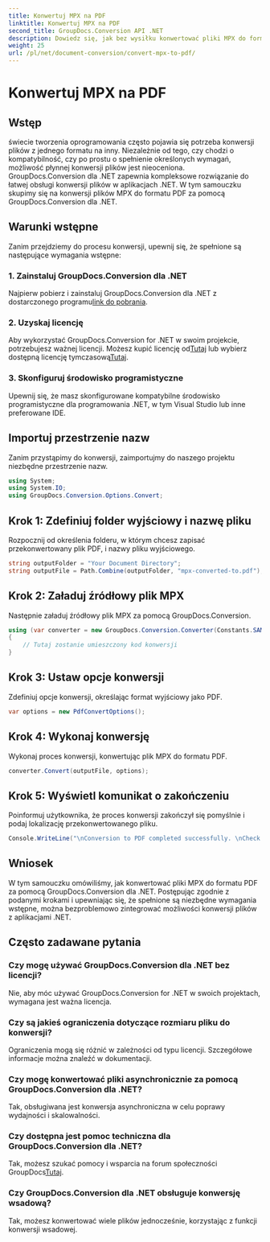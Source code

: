 ```yaml
---
title: Konwertuj MPX na PDF
linktitle: Konwertuj MPX na PDF
second_title: GroupDocs.Conversion API .NET
description: Dowiedz się, jak bez wysiłku konwertować pliki MPX do formatu PDF za pomocą GroupDocs.Conversion dla .NET. Postępuj zgodnie z naszym przewodnikiem krok po kroku.
weight: 25
url: /pl/net/document-conversion/convert-mpx-to-pdf/
---
```


# Konwertuj MPX na PDF

## Wstęp
świecie tworzenia oprogramowania często pojawia się potrzeba konwersji plików z jednego formatu na inny. Niezależnie od tego, czy chodzi o kompatybilność, czy po prostu o spełnienie określonych wymagań, możliwość płynnej konwersji plików jest nieoceniona. GroupDocs.Conversion dla .NET zapewnia kompleksowe rozwiązanie do łatwej obsługi konwersji plików w aplikacjach .NET. W tym samouczku skupimy się na konwersji plików MPX do formatu PDF za pomocą GroupDocs.Conversion dla .NET.
## Warunki wstępne
Zanim przejdziemy do procesu konwersji, upewnij się, że spełnione są następujące wymagania wstępne:
### 1. Zainstaluj GroupDocs.Conversion dla .NET
 Najpierw pobierz i zainstaluj GroupDocs.Conversion dla .NET z dostarczonego programu[link do pobrania](https://releases.groupdocs.com/conversion/net/).
### 2. Uzyskaj licencję
 Aby wykorzystać GroupDocs.Conversion for .NET w swoim projekcie, potrzebujesz ważnej licencji. Możesz kupić licencję od[Tutaj](https://purchase.groupdocs.com/buy) lub wybierz dostępną licencję tymczasową[Tutaj](https://purchase.groupdocs.com/temporary-license/).
### 3. Skonfiguruj środowisko programistyczne
Upewnij się, że masz skonfigurowane kompatybilne środowisko programistyczne dla programowania .NET, w tym Visual Studio lub inne preferowane IDE.

## Importuj przestrzenie nazw
Zanim przystąpimy do konwersji, zaimportujmy do naszego projektu niezbędne przestrzenie nazw.
```csharp
using System;
using System.IO;
using GroupDocs.Conversion.Options.Convert;
```
## Krok 1: Zdefiniuj folder wyjściowy i nazwę pliku
Rozpocznij od określenia folderu, w którym chcesz zapisać przekonwertowany plik PDF, i nazwy pliku wyjściowego.
```csharp
string outputFolder = "Your Document Directory";
string outputFile = Path.Combine(outputFolder, "mpx-converted-to.pdf");
```
## Krok 2: Załaduj źródłowy plik MPX
Następnie załaduj źródłowy plik MPX za pomocą GroupDocs.Conversion.
```csharp
using (var converter = new GroupDocs.Conversion.Converter(Constants.SAMPLE_MPX))
{
    // Tutaj zostanie umieszczony kod konwersji
}
```
## Krok 3: Ustaw opcje konwersji
Zdefiniuj opcje konwersji, określając format wyjściowy jako PDF.
```csharp
var options = new PdfConvertOptions();
```
## Krok 4: Wykonaj konwersję
Wykonaj proces konwersji, konwertując plik MPX do formatu PDF.
```csharp
converter.Convert(outputFile, options);
```
## Krok 5: Wyświetl komunikat o zakończeniu
Poinformuj użytkownika, że proces konwersji zakończył się pomyślnie i podaj lokalizację przekonwertowanego pliku.
```csharp
Console.WriteLine("\nConversion to PDF completed successfully. \nCheck output in {0}", outputFolder);
```

## Wniosek
W tym samouczku omówiliśmy, jak konwertować pliki MPX do formatu PDF za pomocą GroupDocs.Conversion dla .NET. Postępując zgodnie z podanymi krokami i upewniając się, że spełnione są niezbędne wymagania wstępne, można bezproblemowo zintegrować możliwości konwersji plików z aplikacjami .NET.
## Często zadawane pytania
### Czy mogę używać GroupDocs.Conversion dla .NET bez licencji?
Nie, aby móc używać GroupDocs.Conversion for .NET w swoich projektach, wymagana jest ważna licencja.
### Czy są jakieś ograniczenia dotyczące rozmiaru pliku do konwersji?
Ograniczenia mogą się różnić w zależności od typu licencji. Szczegółowe informacje można znaleźć w dokumentacji.
### Czy mogę konwertować pliki asynchronicznie za pomocą GroupDocs.Conversion dla .NET?
Tak, obsługiwana jest konwersja asynchroniczna w celu poprawy wydajności i skalowalności.
### Czy dostępna jest pomoc techniczna dla GroupDocs.Conversion dla .NET?
 Tak, możesz szukać pomocy i wsparcia na forum społeczności GroupDocs[Tutaj](https://forum.groupdocs.com/c/conversion/11).
### Czy GroupDocs.Conversion dla .NET obsługuje konwersję wsadową?
Tak, możesz konwertować wiele plików jednocześnie, korzystając z funkcji konwersji wsadowej.